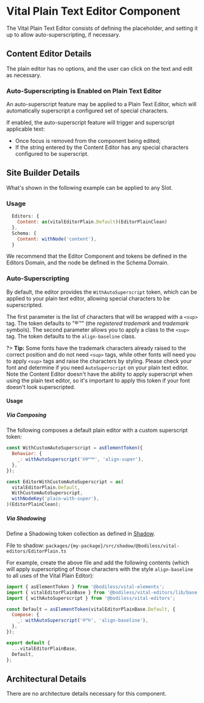 # Vital Plain Text Editor Component

The Vital Plain Text Editor consists of defining the placeholder, and setting it up to allow
auto-superscripting, if necessary.

## Content Editor Details

The plain editor has no options, and the user can click on the text and edit as necessary.

### Auto-Superscripting is Enabled on Plain Text Editor

An auto-superscript feature may be applied to a Plain Text Editor, which will automatically
superscript a configured set of special characters.

If enabled, the auto-superscript feature will trigger and superscript applicable text:

- Once focus is removed from the component being edited;
- If the string entered by the Content Editor has any special characters configured to be
  superscript.

## Site Builder Details

What's shown in the following example can be applied to any Slot.

### Usage

```js
  Editors: {
    Content: as(vitalEditorPlain.Default)(EditorPlainClean)
  },
  Schema: {
    Content: withNode('content'),
  }
```

We recommend that the Editor Component and tokens be defined in the Editors Domain, and the node be
defined in the Schema Domain.

### Auto-Superscripting

By default, the editor provides the `WithAutoSuperscript` token, which can be applied to your plain
text editor, allowing special characters to be superscripted.

The first parameter is the list of characters that will be wrapped with a `<sup>` tag. The token
defaults to "®™" (the _registered trademark_ and _trademark_ symbols). The second parameter allows
you to apply a class to the `<sup>` tag. The token defaults to the `align-baseline` class.

?> **Tip:** Some fonts have the trademark characters already raised to the correct position and do
not need `<sup>` tags, while other fonts will need you to apply `<sup>` tags and raise the
characters by styling. Please check your font and determine if you need `AutoSuperscript` on your
plain text editor. Note the Content Editor doesn't have the ability to apply superscript when using
the plain text editor, so it's important to apply this token if your font doesn't look
superscripted.

#### Usage

##### Via Composing

The following composes a default plain editor with a custom superscript token:

```js
const WithCustomAutoSuperscript = asElementToken({
  Behavior: {
    _: withAutoSuperscript('©®™℠', 'align-super'),
  },
});

const EditorWithCustomAutoSuperscript = as(
  vitalEditorPlain.Default,
  WithCustomAutoSuperscript,
  withNodeKey('plain-with-super'),
)(EditorPlainClean);
```

##### Via Shadowing

Define a Shadowing token collection as defined in [Shadow](../VitalElements/Shadow).

File to shadow: `packages/{my-package}/src/shadow/@bodiless/vital-editors/EditorPlain.ts`

For example, create the above file and add the following contents (which will apply superscripting
of those characters with the style `align-baseline` to all uses of the Vital Plain Editor):

```js
import { asElementToken } from '@bodiless/vital-elements';
import { vitalEditorPlainBase } from '@bodiless/vital-editors/lib/base';
import { withAutoSuperscript } from '@bodiless/vital-editors';

const Default = asElementToken(vitalEditorPlainBase.Default, {
  Compose: {
    _: withAutoSuperscript('®™©', 'align-baseline'),
  },
});

export default {
  ...vitalEditorPlainBase,
  Default,
};
```

## Architectural Details

There are no architecture details necessary for this component.

